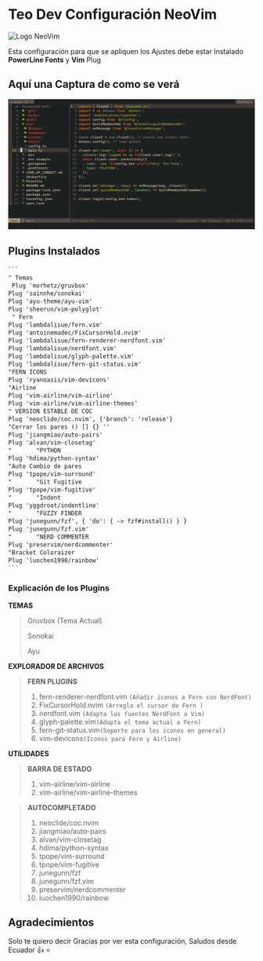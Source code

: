 # Teo Dev Configuración NeoVim

![Logo NeoVim](https://upload.wikimedia.org/wikipedia/commons/thumb/4/4f/Neovim-logo.svg/1280px-Neovim-logo.svg.png)

Esta configuración para que se apliquen los Ajustes debe estar Instalado **PowerLine Fonts** y **Vim** Plug

## Aquí una Captura de como se verá

![Captura de los Plugins](./docs/plugins1.png)

## Plugins Instalados

```
​```
" Temas
 Plug 'morhetz/gruvbox'
Plug 'sainnhe/sonokai'
Plug 'ayu-theme/ayu-vim'
Plug 'sheerun/vim-polyglot'
 " Fern
Plug 'lambdalisue/fern.vim'
Plug 'antoinemadec/FixCursorHold.nvim'
Plug 'lambdalisue/fern-renderer-nerdfont.vim'
Plug 'lambdalisue/nerdfont.vim'
Plug 'lambdalisue/glyph-palette.vim'
Plug 'lambdalisue/fern-git-status.vim'
"FERN ICONS
Plug 'ryanoasis/vim-devicons'
"Airline
Plug 'vim-airline/vim-airline'
Plug 'vim-airline/vim-airline-themes'
" VERSION ESTABLE DE COC
Plug 'neoclide/coc.nvim', {'branch': 'release'}
"Cerrar los pares () [] {} '' 
Plug 'jiangmiao/auto-pairs'
Plug 'alvan/vim-closetag'
"       "PYTHON
Plug 'hdima/python-syntax'
"Auto Cambio de pares
Plug 'tpope/vim-surround'
"       "Git Fugitive
Plug 'tpope/vim-fugitive'
"       "Indent 
Plug 'yggdroot/indentline'
"       "FUZZY FINDER
Plug 'junegunn/fzf', { 'do': { -> fzf#install() } }
Plug 'junegunn/fzf.vim'
"       "NERD COMMENTER
Plug 'preservim/nerdcommenter' 
"Bracket Coloraizer
Plug 'luochen1990/rainbow'
​```
```

### Explicación de los Plugins

**TEMAS**

> Gruvbox (Tema Actual)
>
> Sonokai
>
> Ayu

**EXPLORADOR DE ARCHIVOS**

> **FERN PLUGINS**
>
> 1. fern-renderer-nerdfont.vim `(Añadir iconos a Fern con NerdFont)`
> 2. FixCursorHold.nvim `(Arregla el cursor de Fern )`
> 3. nerdfont.vim `(Adapta las fuentes NerdFont a Vim)`
> 4. glyph-palette.vim`(Adapta el tema actual a Fern)`
> 5. fern-git-status.vim`(Soporte para los iconos en general)`
> 6. vim-devicons`(Iconos para Fern y Airline)`

**UTILIDADES**

> **BARRA DE ESTADO**
>
> 1. vim-airline/vim-airline
> 2. vim-airline/vim-airline-themes

> **AUTOCOMPLETADO**
>
> 1. neoclide/coc.nvim
> 2. jiangmiao/auto-pairs
> 3. alvan/vim-closetag
> 4. hdima/python-syntax
> 5. tpope/vim-surround
> 6. tpope/vim-fugitive
> 7. junegunn/fzf
> 8. junegunn/fzf.vim
> 9. preservim/nerdcommenter
> 10. luochen1990/rainbow

## Agradecimientos

Solo te quiero decir Gracias por ver esta configuración, Saludos desde Ecuador :thumbsup: :star:
